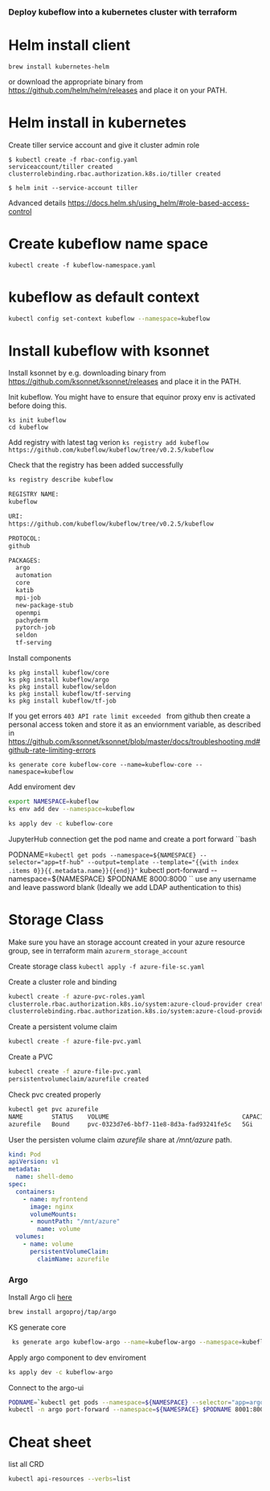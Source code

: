 ### Deploy kubeflow into a kubernetes cluster with terraform

# Helm install client
`
brew install kubernetes-helm
`

or download the appropriate binary from https://github.com/helm/helm/releases
and place it on your PATH.


# Helm install in kubernetes
Create tiller service account and give it cluster admin role
```
$ kubectl create -f rbac-config.yaml
serviceaccount/tiller created
clusterrolebinding.rbac.authorization.k8s.io/tiller created
```
```
$ helm init --service-account tiller

```

Advanced details https://docs.helm.sh/using_helm/#role-based-access-control

# Create kubeflow name space
```
kubectl create -f kubeflow-namespace.yaml
```

# kubeflow as default context

```bash
kubectl config set-context kubeflow --namespace=kubeflow
```


# Install kubeflow with ksonnet
Install ksonnet by e.g. downloading binary from https://github.com/ksonnet/ksonnet/releases
and place it in the PATH.

Init kubeflow. You might have to ensure that equinor proxy env is activated before doing this.
```
ks init kubeflow
cd kubeflow
```


Add registry with latest tag verion
`
ks registry add kubeflow https://github.com/kubeflow/kubeflow/tree/v0.2.5/kubeflow
`

Check that the registry has been added successfully 
```bash
ks registry describe kubeflow

REGISTRY NAME:
kubeflow

URI:
https://github.com/kubeflow/kubeflow/tree/v0.2.5/kubeflow

PROTOCOL:
github

PACKAGES:
  argo
  automation
  core
  katib
  mpi-job
  new-package-stub
  openmpi
  pachyderm
  pytorch-job
  seldon
  tf-serving
```

Install components
```
ks pkg install kubeflow/core
ks pkg install kubeflow/argo
ks pkg install kubeflow/seldon
ks pkg install kubeflow/tf-serving
ks pkg install kubeflow/tf-job
```

If you get errors `403 API rate limit exceeded ` from github then create a personal access token and store
it as an enviornment variable, as described in https://github.com/ksonnet/ksonnet/blob/master/docs/troubleshooting.md#github-rate-limiting-errors

```
ks generate core kubeflow-core --name=kubeflow-core --namespace=kubeflow
```

Add enviroment dev
```bash
export NAMESPACE=kubeflow
ks env add dev --namespace=kubeflow
```
```bash
ks apply dev -c kubeflow-core
```

JupyterHub connection
get the pod name and create a port forward 
``bash

PODNAME=`kubectl get pods --namespace=${NAMESPACE} --selector="app=tf-hub" --output=template --template="{{with index .items 0}}{{.metadata.name}}{{end}}"`
kubectl port-forward --namespace=${NAMESPACE} $PODNAME 8000:8000
``
use any username and leave password blank (Ideally we add LDAP authentication to this)

# Storage Class
Make sure you have an storage account created in your azure resource group, see in terraform main `azurerm_storage_account`

Create storage class `kubectl apply -f azure-file-sc.yaml`


Create a cluster role and binding

```bash
kubectl create -f azure-pvc-roles.yaml
clusterrole.rbac.authorization.k8s.io/system:azure-cloud-provider created
clusterrolebinding.rbac.authorization.k8s.io/system:azure-cloud-provider created
```

Create a persistent volume claim

```bash
kubectl create -f azure-file-pvc.yaml

```

Create a PVC
```bash
kubectl create -f azure-file-pvc.yaml
persistentvolumeclaim/azurefile created
```

Check pvc created properly
```bash
kubectl get pvc azurefile
NAME        STATUS    VOLUME                                     CAPACITY   ACCESS MODES   STORAGECLASS   AGE
azurefile   Bound     pvc-0323d7e6-bbf7-11e8-8d3a-fad93241fe5c   5Gi        RWX            azurefile      25m
```

User the persisten volume claim _azurefile_ share at _/mnt/azure_ path.

```yaml
kind: Pod
apiVersion: v1
metadata:
  name: shell-demo
spec:
  containers:
    - name: myfrontend
      image: nginx
      volumeMounts:
      - mountPath: "/mnt/azure"
        name: volume
  volumes:
    - name: volume
      persistentVolumeClaim:
        claimName: azurefile
```


### Argo


Install Argo cli [here](https://github.com/argoproj/argo/blob/master/demo.md#1-download-argo)
```bash
brew install argoproj/tap/argo
```
KS generate core 
```bash
 ks generate argo kubeflow-argo --name=kubeflow-argo --namespace=kubeflow
```

Apply argo component to dev enviroment

```bash
ks apply dev -c kubeflow-argo
``` 

Connect to the argo-ui

```bash
PODNAME=`kubectl get pods --namespace=${NAMESPACE} --selector="app=argo-ui" --output=template --template="{{with index .items 0}}{{.metadata.name}}{{end}}"`
kubectl -n argo port-forward --namespace=${NAMESPACE} $PODNAME 8001:8001
```


# Cheat sheet

list all CRD
```bash 
kubectl api-resources --verbs=list
```
